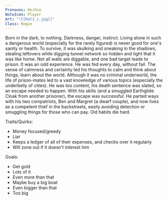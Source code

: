 ```yaml
---
Pronouns: He/Him
NoteIcon: Player
Art: "![[Rat1_c.jpg]]"
Class: Rogue
---
```



Born in the dark, to nothing. Darkness, danger, instinct. Living alone in such a dangerous world (especially for the rarely figured) is never good for one's sanity or health. To survive, it was skulking and sneaking in the shadows, stealing leftovers while digging tunnel network so hidden and tight that it was like home. Not all walls are diggable, and one bad target leads to prison. It was an odd experience. He was fed every day, without fail. The sense of calmness and certainty led his thoughts to calm and think about things, learn about the world. Although it was no criminal underworld, the life of prison-mates led to a vast knowledge of various topics (especially the underbelly of cities). He was too content, his death sentence was slated, so an escape needed to happen. With his skills (and a smuggled Earthglide Cloak from another prisoner), the escape was successful. He parted ways with his two compatriots, Ben and Margret (a dwarf couple), and now lives as a competent thief in the backstreets, easily avoiding detection or smuggling things for those who can pay. Old habits die hard.

Traits/Quirks:
- Money focused/greedy
- Liar
- Keeps a ledger of all of their expenses, and checks over it regularly
- Will zone out if it doesn't interest him

Goals:
- Get gold
- Lots of it
- Even more than that
- Maybe buy a big boat
- Even bigger than that
- Too big
